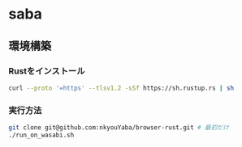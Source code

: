 # saba

## 環境構築
### Rustをインストール
```bash
curl --proto '=https' --tlsv1.2 -sSf https://sh.rustup.rs | sh
```

### 実行方法
```bash
git clone git@github.com:nkyouYaba/browser-rust.git # 最初だけ
./run_on_wasabi.sh
```
